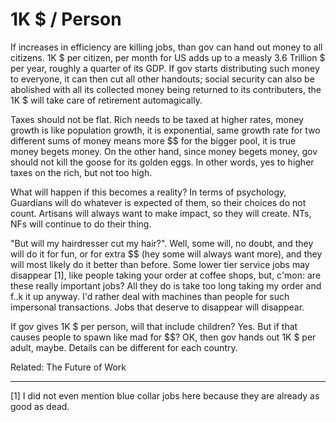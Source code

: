 # 1K $ / Person

If increases in efficiency are killing jobs, than gov can hand out money to all citizens. 1K $ per citizen, per month for US adds up to a measly 3.6 Trillion $ per year, roughly a quarter of its GDP. If gov starts distributing such money to everyone, it can then cut all other handouts; social security can also be abolished with all its collected money being returned to its contributers, the 1K $ will take care of retirement automagically.

Taxes should not be flat. Rich needs to be taxed at higher rates, money growth is like population growth, it is exponential, same growth rate for two different sums of money means more $$ for the bigger pool, it is true money begets money. On the other hand, since money begets money, gov should not kill the goose for its golden eggs. In other words, yes to higher taxes on the rich, but not too high.

What will happen if this becomes a reality? In terms of psychology, Guardians will do whatever is expected of them, so their choices do not count. Artisans will always want to make impact, so they will create. NTs, NFs will continue to do their thing.

"But will my hairdresser cut my hair?". Well, some will, no doubt, and they will do it for fun, or for extra $$ (hey some will always want more), and they will most likely do it better than before. Some lower tier service jobs may disappear [1], like people taking your order at coffee shops, but, c'mon: are these really important jobs? All they do is take too long taking my order and f..k it up anyway. I'd rather deal with machines than people for such impersonal transactions. Jobs that deserve to disappear will disappear.

If gov gives 1K $ per person, will that include children? Yes. But if that causes people to spawn like mad for $$? OK, then gov hands out 1K $ per adult, maybe. Details can be different for each country.

Related: The Future of Work

---

[1] I did not even mention blue collar jobs here because they are already as good as dead.
